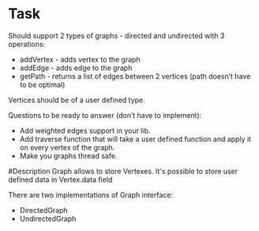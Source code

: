 # Task
Should support 2 types of graphs - directed and undirected with 3 operations:
  - addVertex - adds vertex to the graph
  - addEdge - adds edge to the graph
  - getPath - returns a list of edges between 2 vertices (path doesn’t have to be optimal)

Vertices should be of a user defined type.

Questions to be ready to answer (don’t have to implement):
  - Add weighted edges support in your lib.
  - Add traverse function that will take a user defined function and apply it on every vertex of the graph.
  - Make you graphs thread safe.
  
#Description
Graph allows to store Vertexes. 
It's possible to store user defined data in Vertex.data field 

There are two implementations of Graph interface:
 - DirectedGraph
 - UndirectedGraph
 

 
  
  
